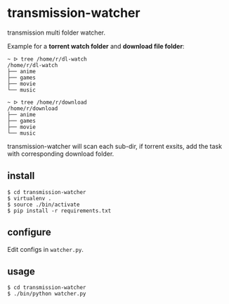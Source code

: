 # transmission-watcher

transmission multi folder watcher.

Example for a **torrent watch folder** and **download file folder**:

```
~ ᐅ tree /home/r/dl-watch
/home/r/dl-watch
├── anime
├── games
├── movie
└── music

~ ᐅ tree /home/r/download
/home/r/download
├── anime
├── games
├── movie
└── music
```

transmission-watcher will scan each sub-dir, if torrent exsits, add the task with corresponding download folder.

## install

```
$ cd transmission-watcher
$ virtualenv .
$ source ./bin/activate
$ pip install -r requirements.txt
```

## configure

Edit configs in `watcher.py`.

## usage

```
$ cd transmission-watcher
$ ./bin/python watcher.py
```


